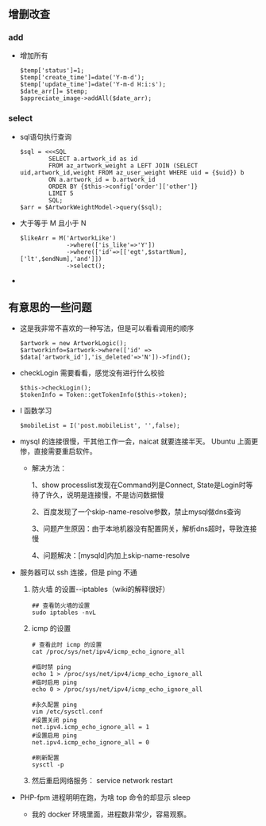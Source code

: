 #
## 增删改查
### add

* 增加所有
   ```  
   $temp['status']=1;
   $temp['create_time']=date('Y-m-d');
   $temp['update_time']=date('Y-m-d H:i:s');
   $date_arr[]= $temp;
   $appreciate_image->addAll($date_arr);
   
   ```

### select
* sql语句执行查询
   ```   
   $sql = <<<SQL
           SELECT a.artwork_id as id
           FROM az_artwork_weight a LEFT JOIN (SELECT uid,artwork_id,weight FROM az_user_weight WHERE uid = {$uid}) b
           ON a.artwork_id = b.artwork_id
           ORDER BY {$this->config['order']['other']}
           LIMIT 5
           SQL;
   $arr = $ArtworkWeightModel->query($sql);
   
   ```

* 大于等于 M 且小于 N
   ```     
   $likeArr = M('ArtworkLike')
                ->where(['is_like'=>'Y'])
                ->where(['id'=>[['egt',$startNum],['lt',$endNum],'and']])
                ->select();

   ```

* 
## 有意思的一些问题
* 这是我非常不喜欢的一种写法，但是可以看看调用的顺序
   ```  
   $artwork = new ArtworkLogic();
   $artworkinfo=$artwork->where(['id' => $data['artwork_id'],'is_deleted'=>'N'])->find();
   
   ```

* checkLogin 需要看看，感觉没有进行什么校验
   ```  
   $this->checkLogin();
   $tokenInfo = Token::getTokenInfo($this->token);
   ```

* I 函数学习
   ``` 
   $mobileList = I('post.mobileList', '',false);
   ```

* mysql 的连接很慢，干其他工作一会，naicat 就要连接半天。 Ubuntu 上面更惨，直接需要重启软件。

   * 解决方法：

      1、show processlist发现在Command列是Connect, State是Login时等待了许久，说明是连接慢，不是访问数据慢

      2、百度发现了一个skip-name-resolve参数，禁止mysql做dns查询

      3、问题产生原因：由于本地机器没有配置网关，解析dns超时，导致连接慢

      4、问题解决：[mysqld]内加上skip-name-resolve



* 服务器可以 ssh 连接，但是 ping 不通
   1. 防火墙 的设置--iptables（wiki的解释很好）
      ```
      ## 查看防火墙的设置
      sudo iptables -nvL

      ```
   2. icmp 的设置
      ``` 
      # 查看此时 icmp 的设置
      cat /proc/sys/net/ipv4/icmp_echo_ignore_all

      #临时禁 ping
      echo 1 > /proc/sys/net/ipv4/icmp_echo_ignore_all
      #临时启用 ping
      echo 0 > /proc/sys/net/ipv4/icmp_echo_ignore_all

      #永久配置 ping
      vim /etc/sysctl.conf
      #设置关闭 ping
      net.ipv4.icmp_echo_ignore_all = 1
      #设置启用 ping
      net.ipv4.icmp_echo_ignore_all = 0

      #刷新配置
      sysctl -p
      ```
    


   3. 然后重启网络服务： service network restart
* PHP-fpm 进程明明在跑，为啥 top 命令的却显示 sleep
   * 我的 docker 环境里面，进程数非常少，容易观察。
